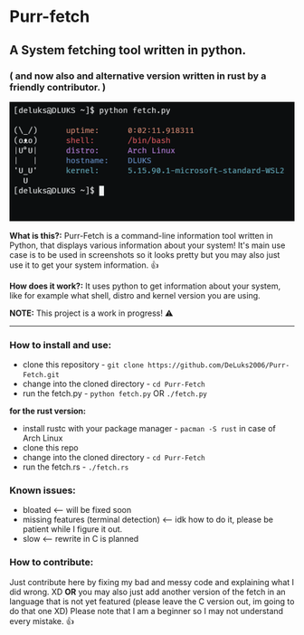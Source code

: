 #  Purr-fetch
## A System fetching tool written in python. 
### ( and now also and alternative version written in rust by a friendly contributor. )
![](https://github.com/DeLuks2006/Purr-Fetch/blob/main/Screen-from-WSL.png)

**What is this?:** Purr-Fetch is a command-line information tool written in Python, that displays various information about your system! It's main use case is to be used in screenshots so it looks pretty but you may also just use it to get your system information. 👍

**How does it work?:** It uses python to get information about your system, like for example what shell, distro and kernel version you are using.

**NOTE:** This project is a work in progress! ⚠️

---

### How to install and use:

* clone this repository - `git clone https://github.com/DeLuks2006/Purr-Fetch.git`
* change into the cloned directory - `cd Purr-Fetch`
* run the fetch.py - `python fetch.py` OR `./fetch.py`

**for the rust version:**
* install rustc with your package manager - `pacman -S rust` in case of Arch Linux
* clone this repo
* change into the cloned directory - `cd Purr-Fetch`
* run the fetch.rs - `./fetch.rs`

### Known issues:
- bloated <-- will be fixed soon
- missing features (terminal detection) <-- idk how to do it, please be patient while I figure it out.
- slow <-- rewrite in C is planned

### How to contribute:

Just contribute here by fixing my bad and messy code and explaining what I did wrong. XD
**OR** you may also just add another version of the fetch in an language that is not yet featured (please leave the C version out, im going to do that one XD)
Please note that I am a beginner so I may not understand every mistake. 👍

